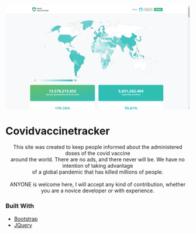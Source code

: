 ![GitHubHeader](dashbord.png)
  # Covidvaccinetracker

  <p align="center">
This site
      was created to keep people informed about the administered doses of the covid vaccine <br> around the world. There are no ads, and there never will be. We          have no intention of taking advantage<br> of a global pandemic that has killed millions of people.<br><br>
      ANYONE is welcome here, I will accept any kind of contribution, whether you are a novice developer or with experience.    <br />
  </p>

### Built With
* [Bootstrap](https://getbootstrap.com)
* [JQuery](https://jquery.com)
